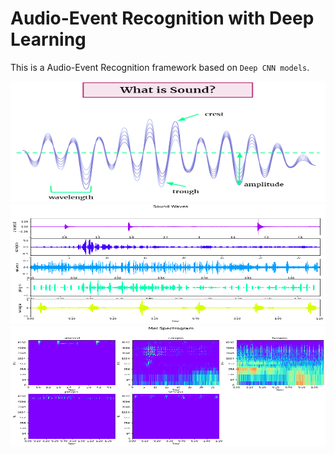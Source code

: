 # Audio-Event Recognition with Deep Learning 

This is a Audio-Event Recognition framework based on `Deep CNN models`.

<img src="https://github.com/ArgentLo/Audio-Event-Recognition/blob/master/imgs/sound_0.png" width="720" height="192.6">









<img src="https://github.com/ArgentLo/Audio-Event-Recognition/blob/master/imgs/sound_1.png" width="720" height="192.6">


<img src="https://github.com/ArgentLo/Audio-Event-Recognition/blob/master/imgs/mel_spec.png" width="720" height="192.6">








